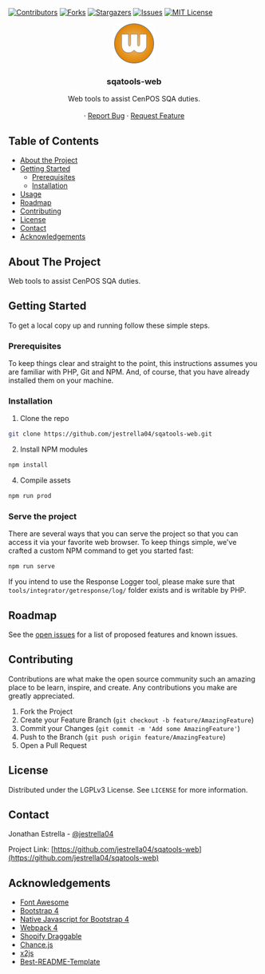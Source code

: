 <!--
*** Thanks for checking out this README Template. If you have a suggestion that would
*** make this better, please fork the repo and create a pull request or simply open
*** an issue with the tag "enhancement".
*** Thanks again! Now go create something AMAZING! :D
***
***
***
*** To avoid retyping too much info. Do a search and replace for the following:
*** github_username, repo, twitter_handle, email
-->


<!-- PROJECT SHIELDS -->
<!--
*** I'm using markdown "reference style" links for readability.
*** Reference links are enclosed in brackets [ ] instead of parentheses ( ).
*** See the bottom of this document for the declaration of the reference variables
*** for contributors-url, forks-url, etc. This is an optional, concise syntax you may use.
*** https://www.markdownguide.org/basic-syntax/#reference-style-links
-->
[![Contributors][contributors-shield]][contributors-url]
[![Forks][forks-shield]][forks-url]
[![Stargazers][stars-shield]][stars-url]
[![Issues][issues-shield]][issues-url]
[![MIT License][license-shield]][license-url]


<!-- PROJECT LOGO -->
<p align="center">
  <a href="https://github.com/jestrella04/sqatools-web">
    <img src="resources/icons/web.png" alt="Logo" width="80" height="80">
  </a>

  <h3 align="center">sqatools-web</h3>

  <p align="center">
    Web tools to assist CenPOS SQA duties.<br><br>
    ·
    <a href="https://github.com/jestrella04/sqatools-web/issues">Report Bug</a>
    ·
    <a href="https://github.com/jestrella04/sqatools-web/issues">Request Feature</a>
  </p>
</p>


<!-- TABLE OF CONTENTS -->
## Table of Contents

* [About the Project](#about-the-project)
* [Getting Started](#getting-started)
  * [Prerequisites](#prerequisites)
  * [Installation](#installation)
* [Usage](#usage)
* [Roadmap](#roadmap)
* [Contributing](#contributing)
* [License](#license)
* [Contact](#contact)
* [Acknowledgements](#acknowledgements)


<!-- ABOUT THE PROJECT -->
## About The Project

Web tools to assist CenPOS SQA duties.


<!-- GETTING STARTED -->
## Getting Started

To get a local copy up and running follow these simple steps.

### Prerequisites

To keep things clear and straight to the point, this instructions assumes you are familiar with PHP, Git and NPM. And, of course, that you have already installed them on your machine.

### Installation
 
1. Clone the repo

```sh
git clone https://github.com/jestrella04/sqatools-web.git
```

2. Install NPM modules
```sh
npm install
```

4. Compile assets
```sh
npm run prod
```
### Serve the project

There are several ways that you can serve the project so that you can access it via your favorite web browser. To keep things simple, we've crafted a custom NPM command to get you started fast:

```sh
npm run serve
```

If you intend to use the Response Logger tool, please make sure that `tools/integrator/getresponse/log/` folder exists and is writable by PHP.

<!-- ROADMAP -->
## Roadmap

See the [open issues](https://github.com/jestrella04/sqatools-web/issues) for a list of proposed features and known issues.


<!-- CONTRIBUTING -->
## Contributing

Contributions are what make the open source community such an amazing place to be learn, inspire, and create. Any contributions you make are greatly appreciated.

1. Fork the Project
2. Create your Feature Branch (`git checkout -b feature/AmazingFeature`)
3. Commit your Changes (`git commit -m 'Add some AmazingFeature'`)
4. Push to the Branch (`git push origin feature/AmazingFeature`)
5. Open a Pull Request


<!-- LICENSE -->
## License

Distributed under the LGPLv3 License. See `LICENSE` for more information.


<!-- CONTACT -->
## Contact

Jonathan Estrella - [@jestrella04](https://twitter.com/jestrella04)

Project Link: [https://github.com/jestrella04/sqatools-web](https://github.com/jestrella04/sqatools-web)


<!-- ACKNOWLEDGEMENTS -->
## Acknowledgements

* [Font Awesome](https://fontawesome.com/)
* [Bootstrap 4](https://getbootstrap.com/)
* [Native Javascript for Bootstrap 4](https://thednp.github.io/bootstrap.native/)
* [Webpack 4](https://webpack.js.org/)
* [Shopify Draggable](https://shopify.github.io/draggable/)
* [Chance.js](https://chancejs.com/)
* [x2js](https://github.com/x2js/x2js#readme)
* [Best-README-Template](https://github.com/othneildrew/Best-README-Template)


<!-- MARKDOWN LINKS & IMAGES -->
<!-- https://www.markdownguide.org/basic-syntax/#reference-style-links -->
[contributors-shield]: https://img.shields.io/github/contributors/jestrella04/sqatools-web.svg?style=flat-square
[contributors-url]: https://github.com/jestrella04/sqatools-web/graphs/contributors
[forks-shield]: https://img.shields.io/github/forks/jestrella04/sqatools-web.svg?style=flat-square
[forks-url]: https://github.com/jestrella04/sqatools-web/network/members
[stars-shield]: https://img.shields.io/github/stars/jestrella04/sqatools-web.svg?style=flat-square
[stars-url]: https://github.com/jestrella04/sqatools-web/stargazers
[issues-shield]: https://img.shields.io/github/issues/jestrella04/sqatools-web.svg?style=flat-square
[issues-url]: https://github.com/jestrella04/sqatools-web/issues
[license-shield]: https://img.shields.io/github/license/jestrella04/sqatools-web.svg?style=flat-square
[license-url]: https://github.com/jestrella04/sqatools-web/blob/master/LICENSE.txt